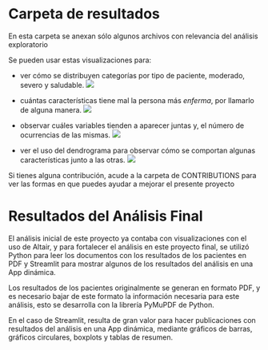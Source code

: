 
# Carpeta de resultados 

En esta carpeta se anexan sólo algunos archivos con relevancia del análisis exploratorio

Se pueden usar estas visualizaciones para: 

- ver cómo se distribuyen categorías por tipo de paciente, moderado, severo y saludable.
![]( https://github.com/edd885/Tecnicas-de-machine-learning-en-an-lisis-de-resultados-de-laboratorio/blob/main/results/Grafico_1.png)

- cuántas características tiene mal la persona más *enferma*, por llamarlo de alguna manera.
![]( https://github.com/edd885/Tecnicas-de-machine-learning-en-an-lisis-de-resultados-de-laboratorio/blob/main/results/Grafico_2.png)

- observar cuáles variables tienden a aparecer juntas y, el número de ocurrencias de las mismas.
![]( https://github.com/edd885/Tecnicas-de-machine-learning-en-an-lisis-de-resultados-de-laboratorio/blob/main/results/Gr%C3%A1fico_3.png)

- ver el uso del dendrograma para observar cómo se comportan algunas características junto a las otras.
![]( https://github.com/edd885/Tecnicas-de-machine-learning-en-an-lisis-de-resultados-de-laboratorio/blob/main/results/Grafico_4.png)

Si tienes alguna contribución, acude a la carpeta de CONTRIBUTIONS para ver las formas en que puedes ayudar a mejorar el presente proyecto

# Resultados del Análisis Final

El análisis inicial de este proyecto ya contaba con visualizaciones con el uso de Altair, y para fortalecer el análisis en este proyecto final, se utilizó Python para leer los documentos con los resultados de los pacientes en PDF y Streamlit para mostrar algunos de los resultados del análisis en una App dinámica.

Los resultados de los pacientes originalmente se generan en formato PDF, y es necesario bajar de este formato la información necesaria para este análisis, esto se desarrolla con la librería PyMuPDF de Python.

En el caso de Streamlit, resulta de gran valor para hacer publicaciones con resultados del análisis en una App dinámica, mediante gráficos de barras, gráficos circulares, boxplots y tablas de resumen. 


